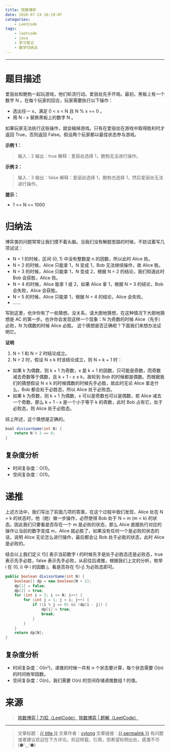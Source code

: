 ```yaml
---
title: 除数博弈
date: 2020-07-24 16:19:07
categories:
    - LeetCode
tags:
    - leetcode
    - java
    - 学习笔记
    - 数学归纳法
---
```

---

# 题目描述

爱丽丝和鲍勃一起玩游戏，他们轮流行动。爱丽丝先手开局。最初，黑板上有一个数字 N 。在每个玩家的回合，玩家需要执行以下操作：

* 选出任一 x，满足 0 < x < N 且 N % x == 0 。
* 用 N - x 替换黑板上的数字 N 。

如果玩家无法执行这些操作，就会输掉游戏。只有在爱丽丝在游戏中取得胜利时才返回 True，否则返回 False。假设两个玩家都以最佳状态参与游戏。

**示例 1：**
> 输入：2
> 输出：true
> 解释：爱丽丝选择 1，鲍勃无法进行操作。

**示例 2：**
> 输入：3
> 输出：false
> 解释：爱丽丝选择 1，鲍勃也选择 1，然后爱丽丝无法进行操作。

**提示：**
* 1 <= N <= 1000

<!-- more -->

# 归纳法

博弈类的问题常常让我们摸不着头脑。当我们没有解题思路的时候，不妨试着写几项试试：

* N = 1 的时候，区间 (0, 1) 中没有整数是 n 的因数，所以此时 Alice 败。
* N = 2 的时候，Alice 只能拿 1，N 变成 1，Bob 无法继续操作，故 Alice 胜。
* N = 3 的时候，Alice 只能拿 1，N 变成 2，根据 N = 2 的结论，我们知道此时 Bob 会获胜，Alice 败。
* N = 4 的时候，Alice 能拿 1 或 2，如果 Alice 拿 1，根据 N = 3 的结论，Bob 会失败，Alice 会获胜。
* N = 5 的时候，Alice 只能拿 1，根据 N = 4 的结论，Alice 会失败。
* ......

写到这里，也许你有了一些猜想。没关系，请大胆地猜想，在这种情况下大胆地猜想是 AC 的第一步。也许你会发现这样一个现象：N 为奇数的时候 Alice（先手）必败，N 为偶数的时候 Alice 必胜。 这个猜想是否正确呢？下面我们来想办法证明它。

**证明**
1. N = 1 和 N = 2 时结论成立。
2. N > 2 时，假设 N ≤ k 时该结论成立，则 N = k + 1 时：
  * 如果 k 为偶数，则 k + 1 为奇数，x 是 k + 1 的因数，只可能是奇数，而奇数减去奇数等于偶数，且 k + 1 - x ≤ k，故轮到 Bob 的时候都是偶数。而根据我们的猜想假设 N ≤ k 的时候偶数的时候先手必胜，故此时无论 Alice 拿走什么，Bob 都会处于必胜态，所以 Alice 处于必败态。
  * 如果 k 为奇数，则 k + 1 为偶数，x 可以是奇数也可以是偶数，若 Alice 减去一个奇数，那么 k + 1 - x 是一个小于等于 k 的奇数，此时 Bob 占有它，处于必败态，则 Alice 处于必胜态。

综上所述，这个猜想是正确的。

```java
bool divisorGame(int N) {
    return N % 2 == 0;
}
```

## 复杂度分析

* 时间复杂度：Ο(1)。
* 空间复杂度：O(1)。

# 递推

上述方法中，我们写出了前面几项的答案，在这个过程中我们发现，Alice 处在 N = k 的状态时，他（她）做一步操作，必然使得 Bob 处于 N = m (m < k) 的状态。因此我们只要看是否存在一个 m 是必败的状态，那么 Alice 直接执行对应的操作让当前的数字变成 m，Alice 就必胜了，如果没有任何一个是必败的状态的话，说明 Alice 无论怎么进行操作，最后都会让 Bob 处于必胜的状态，此时 Alice 是必败的。

结合以上我们定义 f[i] 表示当前数字 i 的时候先手是处于必胜态还是必败态，true 表示先手必胜，false 表示先手必败，从前往后递推，根据我们上文的分析，枚举 i 在 (0, i) 中 i 的因数 j，看是否存在 f[i-j] 为必败态即可。

```java
public boolean divisorGame(int N) {
    boolean[] dp = new boolean[N + 2];
    dp[1] = false;
    dp[2] = true;
    for (int i = 3; i <= N; i++) {
        for (int j = 1; j < i; j++) {
            if ((i % j == 0) && !dp[i - j]) {
                dp[i] = true;
                break;
            }
        }
    }
    return dp[N];
}
```

## 复杂度分析

* 时间复杂度：Ο(n²)，递推的时候一共有 n 个状态要计算，每个状态需要 O(n) 的时间枚举因数。
* 空间复杂度：O(n)，我们需要 O(n) 的空间存储递推数组 f 的值。

# 来源
> [除数博弈 | 力扣（LeetCode）][1]
> [除数博弈 | 题解（LeetCode）][2]

---

> 文章标题：<a href='{{ permalink }}' title='{{ title }}' >{{ title }}</a>
> 文章作者：[cylong](http://www.cylong.com/about/ "cylong")
> 文章链接：<a href='{{ permalink }}' title='{{ title }}' >{{ permalink }}</a>
> 有问题或者建议欢迎在下方评论。欢迎转载、引用，但希望标明出处，感激不尽(●'◡'●)

[1]: https://leetcode-cn.com/problems/divisor-game/ "除数博弈 | 力扣（LeetCode）"
[2]: https://leetcode-cn.com/problems/divisor-game/solution/chu-shu-bo-yi-by-leetcode-solution/ "除数博弈 | 题解（LeetCode）"
